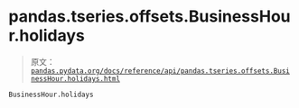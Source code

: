 # pandas.tseries.offsets.BusinessHour.holidays

> 原文：[`pandas.pydata.org/docs/reference/api/pandas.tseries.offsets.BusinessHour.holidays.html`](https://pandas.pydata.org/docs/reference/api/pandas.tseries.offsets.BusinessHour.holidays.html)

```py
BusinessHour.holidays
```
